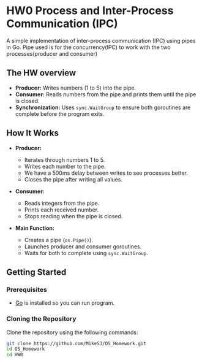 # HW0 Process and Inter-Process Communication (IPC)

A simple implementation of inter-process communication (IPC) using pipes in Go. Pipe used is for the concurrency(IPC) to work with the two processes(producer and consumer)

## The HW overview

- **Producer:** Writes numbers (1 to 5) into the pipe.
- **Consumer:** Reads numbers from the pipe and prints them until the pipe is closed.
- **Synchronization:** Uses `sync.WaitGroup` to ensure both goroutines are complete before the program exits.

## How It Works

- **Producer:**
  - Iterates through numbers 1 to 5.
  - Writes each number to the pipe.
  - We have a 500ms delay between writes to see processes better.
  - Closes the pipe after writing all values.
  
- **Consumer:**
  - Reads integers from the pipe.
  - Prints each received number.
  - Stops reading when the pipe is closed.

- **Main Function:**
  - Creates a pipe (`os.Pipe()`).
  - Launches producer and consumer goroutines.
  - Waits for both to complete using `sync.WaitGroup`.

## Getting Started

### Prerequisites

- [Go](https://golang.org/dl/) is installed so you can run program.

### Cloning the Repository

Clone the repository using the following commands:

```bash
git clone https://github.com/MikeS3/OS_Homework.git
cd OS_Homework
cd HW0

